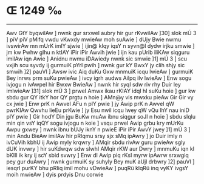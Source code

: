 # Œ 1249 ‰
---
Awv GtY byqwilAw ] nwnk gur srxweI aubry hir gur rKvwilAw ]30]
slok mÚ 3 ] piV piV pMifq vwdu vKwxdy mwieAw moh suAwie ] dUjy Bwie
nwmu ivswirAw mn mUrK imlY sjwie ] ijin@ kIqy iqsY n syvn@I dydw irjku
smwie ] jm kw Pwhw glhu n ktIAY iPir iPir Awvih jwie ] ijn kau
pUrib iliKAw siqguru imilAw iqn Awie ] Anidnu nwmu iDAwiedy nwnk
sic smwie ]1] mÚ 3 ] scu vxjih scu syvdy ij gurmuiK pYrI pwih ]
nwnk gur kY BwxY jy clih shjy sic smwih ]2] pauVI ] Awsw ivic Aiq
duKu Gxw mnmuiK icqu lwieAw ] gurmuiK Bey inrws prm suKu pwieAw ]
ivcy igrh audws Ailpq ilv lwieAw ] Enw sogu ivjogu n ivAwpeI hir
Bwxw BwieAw ] nwnk hir syqI sdw riv rhy Duir ley imlwieAw ]31]
slok mÚ 3 ] prweI Amwx ikau rKIAY idqI hI suKu hoie ] gur kw sbdu
gur QY itkY hor QY prgtu n hoie ] AMn@y vis mwxku pieAw Gir Gir vy cx
jwie ] Enw prK n AwveI AFu n plY pwie ] jy Awip prK n AwveI qW
pwrKIAw Qwvhu lieEu prKwie ] jy Esu nwil icqu lwey qW vQu lhY nau
iniD plY pwie ] Gir hodY Din jgu BuKw muAw ibnu siqgur soJI n hoie ]
sbdu sIqlu min qin vsY iqQY sogu ivjogu n koie ] vsqu prweI Awip grbu
kry mUrKu Awpu gxwey ] nwnk ibnu bUJy iknY n pwieE iPir iPir AwvY jwey
]1] mÚ 3 ] min Andu BieAw imilAw hir pRIqmu srsy sjx sMq ipAwry
] jo Duir imly n ivCuVih kbhU ij Awip myly krqwry ] AMqir sbdu rivAw
guru pwieAw sgly dUK invwry ] hir suKdwqw sdw slwhI AMqir rKW aur
Dwry ] mnmuKu iqn kI bKIlI ik kry ij scY sbid svwry ] Enw dI Awip
piq rKsI myrw ipAwrw srxwgiq pey gur duAwry ] nwnk gurmuiK sy suhyly
Bey muK aUjl drbwry ]2] pauVI ] iesqrI purKY bhu pRIiq imil mohu
vDwieAw ] puqRü klqRü inq vyKY ivgsY moih mwieAw ] dyis prdyis Dnu
corwie
####
